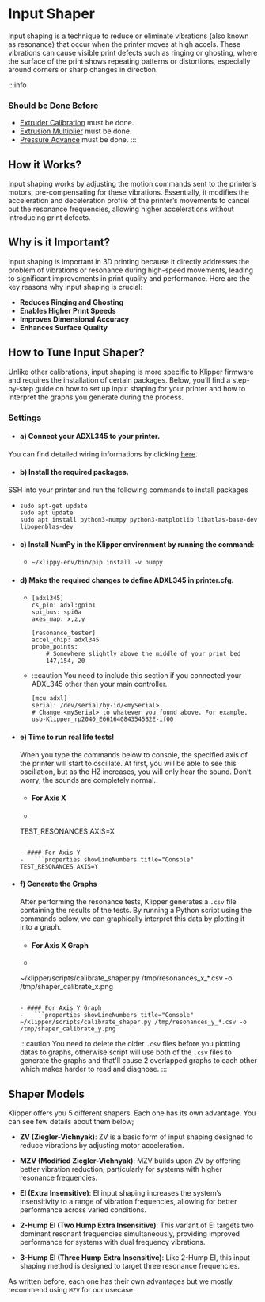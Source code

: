 
# Input Shaper
Input shaping is a technique to reduce or eliminate vibrations (also known as resonance) that occur when the printer moves at high accels. These vibrations can cause visible print defects such as ringing or ghosting, where the surface of the print shows repeating patterns or distortions, especially around corners or sharp changes in direction.

:::info
### Should be Done Before
- [Extruder Calibration](/Extruder%20Calibration) must be done.
- [Extrusion Multiplier](/Extruder%20Calibration) must be done.
- [Pressure Advance](/Extruder%20Calibration) must be done.
:::

## How it Works?
Input shaping works by adjusting the motion commands sent to the printer’s motors, pre-compensating for these vibrations. Essentially, it modifies the acceleration and deceleration profile of the printer’s movements to cancel out the resonance frequencies, allowing higher accelerations without introducing print defects.

## Why is it Important?
Input shaping is important in 3D printing because it directly addresses the problem of vibrations or resonance during high-speed movements, leading to significant improvements in print quality and performance. Here are the key reasons why input shaping is crucial:
 - **Reduces Ringing and Ghosting**
 - **Enables Higher Print Speeds**
 - **Improves Dimensional Accuracy**
 - **Enhances Surface Quality**
 
## How to Tune Input Shaper?
Unlike other calibrations, input shaping is more specific to Klipper firmware and requires the installation of certain packages. Below, you’ll find a step-by-step guide on how to set up input shaping for your printer and how to interpret the graphs you generate during the process.
 ###  Settings

- #### a) Connect your ADXL345 to your printer.
You can find detailed wiring informations by clicking [here](asd).

- #### b) Install the required packages.
SSH into your printer and run the following commands to install packages
  - ```properties showLineNumbers title="SSH"
    sudo apt-get update
    sudo apt update
    sudo apt install python3-numpy python3-matplotlib libatlas-base-dev libopenblas-dev
    ```
- #### c) Install NumPy in the Klipper environment by running the command:
  - ```properties showLineNumbers title="SSH"
    ~/klippy-env/bin/pip install -v numpy
    ```
- #### d) Make the required changes to define ADXL345 in printer.cfg.
  - ```properties showLineNumbers title="printer.cfg"
    [adxl345]
    cs_pin: adxl:gpio1
    spi_bus: spi0a
    axes_map: x,z,y

    [resonance_tester]
    accel_chip: adxl345
    probe_points:
        # Somewhere slightly above the middle of your print bed
        147,154, 20
    ```
  - :::caution
  You need to include this section if you connected your ADXL345 other than your main controller.
    ```properties showLineNumbers title="printer.cfg"
    [mcu adxl]
    serial: /dev/serial/by-id/<mySerial>    
    # Change <mySerial> to whatever you found above. For example, usb-Klipper_rp2040_E661640843545B2E-if00

- #### e) Time to run real life tests!
    
    When you type the commands below to console, the specified axis of the printer will start to oscillate. At first, you will be able to see this oscillation, but as the HZ increases, you will only hear the sound. Don’t worry, the sounds are completely normal.

    - #### For Axis X
    -   ```properties showLineNumbers title="Console"
    TEST_RESONANCES AXIS=X
    ```

    - #### For Axis Y
    -   ```properties showLineNumbers title="Console"
    TEST_RESONANCES AXIS=Y
    ```
- #### f) Generate the Graphs
    After performing the resonance tests, Klipper generates a `.csv` file containing the results of the tests. By running a Python script using the commands below, we can graphically interpret this data by plotting it into a graph.

    - #### For Axis X Graph
    -   ```properties showLineNumbers title="Console"
    ~/klipper/scripts/calibrate_shaper.py /tmp/resonances_x_*.csv -o /tmp/shaper_calibrate_x.png
    ```

    - #### For Axis Y Graph
    -   ```properties showLineNumbers title="Console"
    ~/klipper/scripts/calibrate_shaper.py /tmp/resonances_y_*.csv -o /tmp/shaper_calibrate_y.png
    ```    
    :::caution
    You need to delete the older `.csv` files before you plotting datas to graphs, otherwise script will use both of the `.csv` files to generate the graphs and that'll cause 2 overlapped graphs to each other which makes harder to read and diagnose.
    :::
  
## Shaper Models
Klipper offers you 5 different shapers. Each one has its own advantage. You can see few details about them below;
- **ZV (Ziegler-Vichnyak)**: ZV is a basic form of input shaping designed to reduce vibrations by adjusting motor acceleration.

- **MZV (Modified Ziegler-Vichnyak)**: MZV builds upon ZV by offering better vibration reduction, particularly for systems with higher resonance frequencies.

- **EI (Extra Insensitive)**: EI input shaping increases the system’s insensitivity to a range of vibration frequencies, allowing for better performance across varied conditions.

- **2-Hump EI (Two Hump Extra Insensitive)**: This variant of EI targets two dominant resonant frequencies simultaneously, providing improved performance for systems with dual frequency vibrations.

- **3-Hump EI (Three Hump Extra Insensitive)**: Like 2-Hump EI, this input shaping method is designed to target three resonance frequencies.

As written before, each one has their own advantages but we mostly recommend using `MZV` for our usecase.


